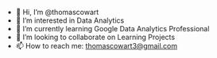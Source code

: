 - 👋 Hi, I’m @thomascowart
- 👀 I’m interested in Data Analytics
- 🌱 I’m currently learning Google Data Analytics Professional
- 💞️ I’m looking to collaborate on Learning Projects
- 📫 How to reach me: thomascowart3@gmail.com

<!---
thomascowart/thomascowart is a ✨ special ✨ repository because its `README.md` (this file) appears on your GitHub profile.
You can click the Preview link to take a look at your changes.
--->
